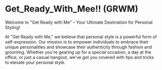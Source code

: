# Get_Ready_With_Mee!! (GRWM)
 
Welcome to "Get Ready with Me" – Your Ultimate Destination for Personal Styling!

At "Get Ready with Me," we believe that personal style is a powerful form of self-expression. Our mission is to empower individuals to embrace their unique personalities and showcase their authenticity through fashion and grooming. Whether you're gearing up for a special occasion, a day at the office, or just a casual hangout, we've got you covered with tips and tricks to elevate your personal style.

